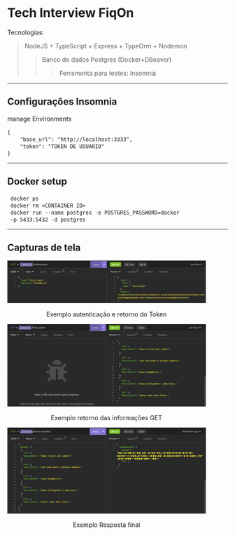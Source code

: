 # Tech Interview FiqOn

Tecnologias:
> NodeJS + TypeScript + Express + TypeOrm + Nodemon
>> Banco de dados Postgres (Docker+DBeaver)
>>> Ferramenta para testes: Insomnia

<hr>

## Configurações Insomnia

manage Environments

````
{
	"base_url": "http://localhost:3333",
	"token": "TOKEN DE USUARIO"
}
````

<hr>

## Docker setup

````
 docker ps 
 docker rm <CONTAINER ID>
 docker run --name postgres -e POSTGRES_PASSWORD=docker 
 –p 5433:5432 -d postgres
````

<hr>

## Capturas de tela

<div style="width:90%;display: inline-block;" align="center">
    <img alt="Exemplo Autenticação" src="./prints/autenticacaoEx.png">
    <p>Exemplo autenticação e retorno do Token</p>
</div>

<br>

<div style="width:90%;display: inline-block;" align="center">
    <img alt="Exemplo Pilares" src="./prints/exemploListarPilares.png">
    <p>Exemplo retorno das informações GET</p>
</div>

<br>

<div style="width:90%;display: inline-block;" align="center">
    <img alt="Exemplo final" src="./prints/envioRespostaFinal.png">
    <p>Exemplo Resposta final</p>
</div>